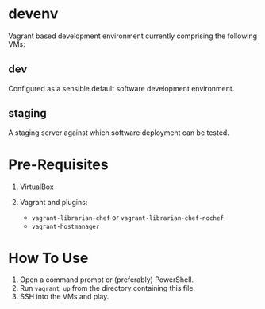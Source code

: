 devenv
======

Vagrant based development environment currently comprising the following VMs:

## dev

Configured as a sensible default software development environment.

## staging

A staging server against which software deployment can be tested.

Pre-Requisites
==============

 1. VirtualBox
 2. Vagrant and plugins:

    * `vagrant-librarian-chef` or `vagrant-librarian-chef-nochef`
    * `vagrant-hostmanager`

How To Use
==========

 1. Open a command prompt or (preferably) PowerShell.
 2. Run `vagrant up` from the directory containing this file.
 3. SSH into the VMs and play.

